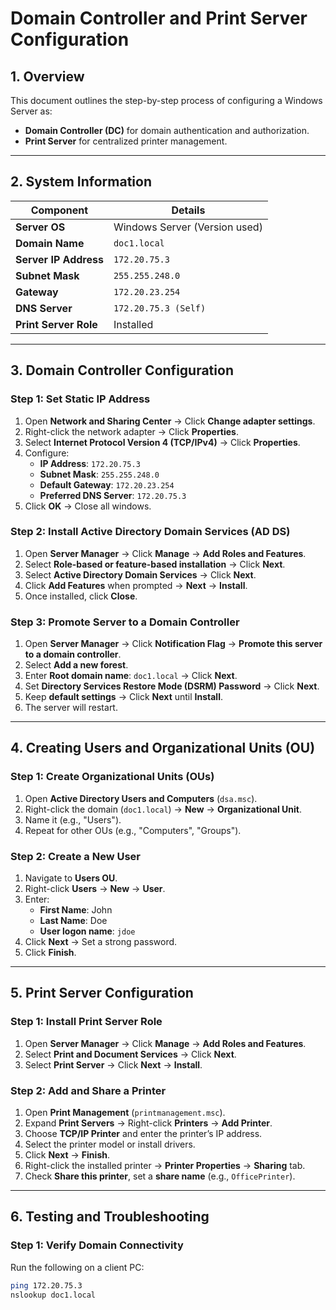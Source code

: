 # Domain Controller and Print Server Configuration

## 1. Overview
This document outlines the step-by-step process of configuring a Windows Server as:
- **Domain Controller (DC)** for domain authentication and authorization.
- **Print Server** for centralized printer management.

---

## 2. System Information

| Component   | Details               |
|------------|-----------------------|
| **Server OS** | Windows Server (Version used) |
| **Domain Name** | `doc1.local` |
| **Server IP Address** | `172.20.75.3` |
| **Subnet Mask** | `255.255.248.0` |
| **Gateway** | `172.20.23.254` |
| **DNS Server** | `172.20.75.3 (Self)` |
| **Print Server Role** | Installed |

---

## 3. Domain Controller Configuration

### Step 1: Set Static IP Address
1. Open **Network and Sharing Center** → Click **Change adapter settings**.
2. Right-click the network adapter → Click **Properties**.
3. Select **Internet Protocol Version 4 (TCP/IPv4)** → Click **Properties**.
4. Configure:
   - **IP Address**: `172.20.75.3`
   - **Subnet Mask**: `255.255.248.0`
   - **Default Gateway**: `172.20.23.254`
   - **Preferred DNS Server**: `172.20.75.3`
5. Click **OK** → Close all windows.

### Step 2: Install Active Directory Domain Services (AD DS)
1. Open **Server Manager** → Click **Manage** → **Add Roles and Features**.
2. Select **Role-based or feature-based installation** → Click **Next**.
3. Select **Active Directory Domain Services** → Click **Next**.
4. Click **Add Features** when prompted → **Next** → **Install**.
5. Once installed, click **Close**.

### Step 3: Promote Server to a Domain Controller
1. Open **Server Manager** → Click **Notification Flag** → **Promote this server to a domain controller**.
2. Select **Add a new forest**.
3. Enter **Root domain name**: `doc1.local` → Click **Next**.
4. Set **Directory Services Restore Mode (DSRM) Password** → Click **Next**.
5. Keep **default settings** → Click **Next** until **Install**.
6. The server will restart.

---

## 4. Creating Users and Organizational Units (OU)
### Step 1: Create Organizational Units (OUs)
1. Open **Active Directory Users and Computers** (`dsa.msc`).
2. Right-click the domain (`doc1.local`) → **New** → **Organizational Unit**.
3. Name it (e.g., "Users").
4. Repeat for other OUs (e.g., "Computers", "Groups").

### Step 2: Create a New User
1. Navigate to **Users OU**.
2. Right-click **Users** → **New** → **User**.
3. Enter:
   - **First Name**: John
   - **Last Name**: Doe
   - **User logon name**: `jdoe`
4. Click **Next** → Set a strong password.
5. Click **Finish**.

---

## 5. Print Server Configuration
### Step 1: Install Print Server Role
1. Open **Server Manager** → Click **Manage** → **Add Roles and Features**.
2. Select **Print and Document Services** → Click **Next**.
3. Select **Print Server** → Click **Next** → **Install**.

### Step 2: Add and Share a Printer
1. Open **Print Management** (`printmanagement.msc`).
2. Expand **Print Servers** → Right-click **Printers** → **Add Printer**.
3. Choose **TCP/IP Printer** and enter the printer’s IP address.
4. Select the printer model or install drivers.
5. Click **Next** → **Finish**.
6. Right-click the installed printer → **Printer Properties** → **Sharing** tab.
7. Check **Share this printer**, set a **share name** (e.g., `OfficePrinter`).

---

## 6. Testing and Troubleshooting
### Step 1: Verify Domain Connectivity
Run the following on a client PC:
```sh
ping 172.20.75.3
nslookup doc1.local
